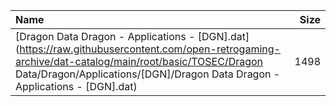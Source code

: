 |Name|Size|
|:---|---:|
|[Dragon Data Dragon - Applications - [DGN].dat](https://raw.githubusercontent.com/open-retrogaming-archive/dat-catalog/main/root/basic/TOSEC/Dragon Data/Dragon/Applications/[DGN]/Dragon Data Dragon - Applications - [DGN].dat)|1498|
